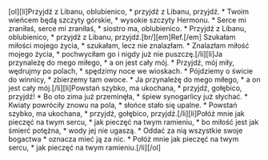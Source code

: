 [ol][li]Przyjdź z Libanu, oblubienico, * przyjdź z Libanu, przyjdź. * Twoim wieńcem będą szczyty górskie, * wysokie szczyty Hermonu. * Serce mi zraniłaś, serce mi zraniłaś, * siostro ma, oblubienico. * Przyjdź z Libanu, oblubienico, * przyjdź z Libanu, przyjdź.[br/][em]Ref.[/em] Szukałam miłości mojego życia, * szukałam, lecz nie znalazłam. * Znalazłam miłość mojego życia, * pochwyciłam go i nigdy już nie puszczę.[/li][li]Ja przynależę do mego miłego, * a on jest cały mój. * Przyjdź, mój miły, wędrujmy po polach, * spędzimy noce we wioskach. * Pójdziemy o świcie do winnicy, * zbierzemy tam owoce. * Ja przynależę do mego miłego, * a on jest cały mój.[/li][li]Powstań szybko, ma ukochana, * przyjdź, gołębico, przyjdź! * Bo oto zima już przeminęła, * śpiew synogarlicy już słychać. * Kwiaty powróciły znowu na pola, * słońce stało się upalne. * Powstań szybko, ma ukochana, * przyjdź, gołębico, przyjdź.[/li][li]Połóż mnie jak pieczęć na twym sercu, * jak pieczęć na twym ramieniu, * bo miłość jest jak śmierć potężna, * wody jej nie ugaszą. * Oddać za nią wszystkie swoje bogactwa * oznacza mieć ją za nic. * Połóż mnie jak pieczęć na twym sercu, * jak pieczęć na twym ramieniu.[/li][/ol]